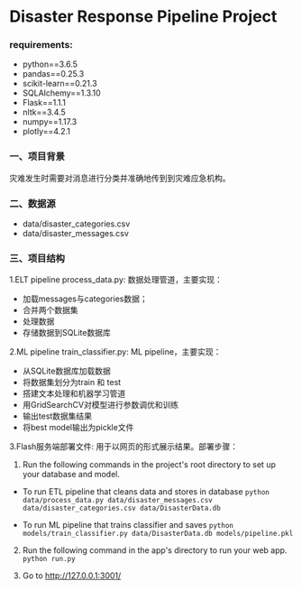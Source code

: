 # Disaster Response Pipeline Project

### requirements:

* python==3.6.5
* pandas==0.25.3
* scikit-learn==0.21.3
* SQLAlchemy==1.3.10
* Flask==1.1.1
* nltk==3.4.5
* numpy==1.17.3
* plotly==4.2.1

### 一、项目背景

灾难发生时需要对消息进行分类并准确地传到到灾难应急机构。

### 二、数据源

* data/disaster_categories.csv
* data/disaster_messages.csv 

### 三、项目结构

1.ELT pipeline
process_data.py: 数据处理管道，主要实现：

* 加载messages与categories数据；
* 合并两个数据集
* 处理数据
* 存储数据到SQLite数据库

2.ML pipeline
train_classifier.py: ML pipeline，主要实现：

* 从SQLite数据库加载数据
* 将数据集划分为train 和 test
* 搭建文本处理和机器学习管道
* 用GridSearchCV对模型进行参数调优和训练
* 输出test数据集结果
* 将best model输出为pickle文件

3.Flash服务端部署文件: 
用于以网页的形式展示结果。部署步骤：

1) Run the following commands in the project's root directory to set up your database and model.

- To run ETL pipeline that cleans data and stores in database
    `python data/process_data.py data/disaster_messages.csv data/disaster_categories.csv data/DisasterData.db`
    
- To run ML pipeline that trains classifier and saves
    `python models/train_classifier.py data/DisasterData.db models/pipeline.pkl`

2) Run the following command in the app's directory to run your web app.
`python run.py`

3) Go to http://127.0.0.1:3001/

